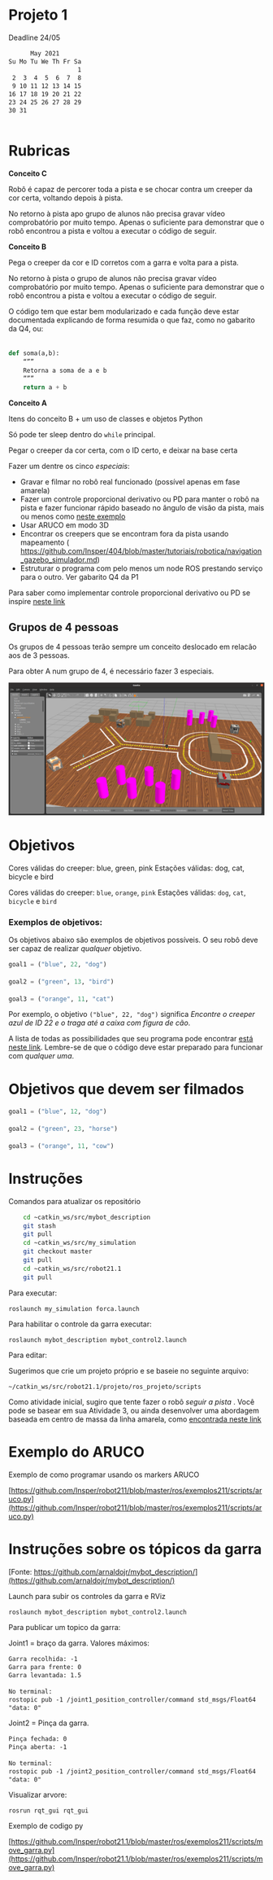 
# Projeto 1

Deadline 24/05



```
      May 2021        
Su Mo Tu We Th Fr Sa  
                   1  
 2  3  4  5  6  7  8  
 9 10 11 12 13 14 15  
16 17 18 19 20 21 22  
23 24 25 26 27 28 29  
30 31 


```


# Rubricas

**Conceito C**

Robô é capaz de percorer toda a pista e se chocar contra um creeper da cor certa, voltando depois à pista.

No retorno à pista apo grupo de alunos não precisa gravar vídeo comprobatório por muito tempo. Apenas o suficiente para demonstrar que o robô encontrou a pista e voltou a executar o código de seguir.

**Conceito B** 

Pega o creeper da cor e ID corretos com a garra e volta para a pista.  


No retorno à pista o grupo de alunos não precisa gravar vídeo comprobatório por muito tempo. Apenas o suficiente para demonstrar que o robô encontrou a pista e voltou a executar o código de seguir.

O código tem que estar bem modularizado e cada função deve estar documentada explicando de forma resumida o que faz, como no gabarito da Q4, ou:

```python

def soma(a,b):
	“””
	Retorna a soma de a e b
	”””
  	return a + b
```

**Conceito A**

Itens do conceito B + um uso de classes e objetos Python    

Só pode ter sleep dentro do `while` principal. 

Pegar o creeper da cor certa, com o ID certo, e deixar na base certa 

Fazer um dentre os cinco *especiais*:
* Gravar e filmar no robô real funcionado (possível apenas em fase amarela)
* Fazer um controle proporcional derivativo ou PD para manter o robô na pista e fazer funcionar rápido baseado no ângulo de visão da pista, mais ou menos como [neste exemplo](https://github.com/Insper/robot21.1/blob/main/aula03/aula03_RegressaoPixelsAmarelos.ipynb)
* Usar ARUCO em modo 3D 
* Encontrar os creepers que se encontram fora da pista usando mapeamento ( https://github.com/Insper/404/blob/master/tutoriais/robotica/navigation_gazebo_simulador.md)
* Estruturar o programa com pelo menos um node ROS prestando serviço para o outro. Ver gabarito Q4 da P1


Para saber como implementar controle proporcional derivativo ou PD se inspire [neste link](https://www.a1k0n.net/2018/11/13/fast-line-following.html)

## Grupos de 4 pessoas 

Os grupos de 4 pessoas terão sempre um conceito deslocado em relacão aos de 3 pessoas.

Para obter A num grupo de 4, é necessário  fazer 3 especiais.


<img src="./pista_virtual.png">


# Objetivos 

Cores válidas do creeper: blue, green, pink Estações válidas: dog, cat, bicycle e bird

Cores válidas do creeper: `blue`, `orange`, `pink`
Estações válidas: `dog`, `cat`, `bicycle` e `bird`



### Exemplos de objetivos: 

Os objetivos abaixo são exemplos de objetivos possíveis.  O seu robô deve ser capaz de realizar *qualquer* objetivo. 


```python
goal1 = ("blue", 22, "dog")

goal2 = ("green", 13, "bird")

goal3 = ("orange", 11, "cat")
```


Por exemplo, o objetivo `("blue", 22, "dog")` significa *Encontre o creeper azul de ID 22 e o traga até a caixa com figura de cão*. 

A lista de todas as possibilidades que seu programa pode encontrar [está neste link](./todas_possibilidades.md). Lembre-se de que o código deve estar preparado para funcionar com *qualquer uma*. 


# Objetivos que devem ser filmados 

```python
goal1 = ("blue", 12, "dog")

goal2 = ("green", 23, "horse")

goal3 = ("orange", 11, "cow")
```


# Instruções

Comandos para atualizar os repositório
```bash
    cd ~catkin_ws/src/mybot_description
    git stash
    git pull
    cd ~catkin_ws/src/my_simulation
    git checkout master
    git pull
    cd ~catkin_ws/src/robot21.1
    git pull
```

Para executar:

	roslaunch my_simulation forca.launch

Para habilitar o controle da garra executar:

	roslaunch mybot_description mybot_control2.launch 	

Para editar:

Sugerimos que crie um projeto próprio e se baseie no seguinte arquivo:

    ~/catkin_ws/src/robot21.1/projeto/ros_projeto/scripts


Como atividade inicial, sugiro que tente fazer o robô *seguir a pista* . Você pode se basear em sua Atividade 3, ou ainda desenvolver uma abordagem baseada em centro de massa da linha amarela, como [encontrada neste link](https://github.com/osrf/rosbook/blob/master/followbot/follower_color_filter.py)





# Exemplo do ARUCO 

Exemplo de como programar usando os markers ARUCO 

[https://github.com/Insper/robot211/blob/master/ros/exemplos211/scripts/aruco.py](https://github.com/Insper/robot211/blob/master/ros/exemplos211/scripts/aruco.py)

# Instruções sobre os tópicos da garra 

[Fonte: https://github.com/arnaldojr/mybot_description/](https://github.com/arnaldojr/mybot_description/)

Launch para subir os controles da garra e RViz

    roslaunch mybot_description mybot_control2.launch 

Para publicar um topico da garra:

Joint1 = braço da garra. Valores máximos:

    Garra recolhida: -1
    Garra para frente: 0
    Garra levantada: 1.5
    
    No terminal:
    rostopic pub -1 /joint1_position_controller/command std_msgs/Float64 "data: 0"
    
Joint2 = Pinça da garra.

    Pinça fechada: 0
    Pinça aberta: -1
    
    No terminal:
    rostopic pub -1 /joint2_position_controller/command std_msgs/Float64 "data: 0"
    
Visualizar arvore:

    rosrun rqt_gui rqt_gui 
    
Exemplo de codigo py

[https://github.com/Insper/robot21.1/blob/master/ros/exemplos211/scripts/move_garra.py](https://github.com/Insper/robot21.1/blob/master/ros/exemplos211/scripts/move_garra.py)


